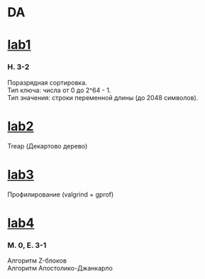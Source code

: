 # DA

# [lab1](./lab1/src) 
### **H. 3-2**

Поразрядная сортировка.  
Тип ключа: числа от 0 до 2^64 - 1.  
Тип значения: строки переменной длины (до 2048 символов).  

# [lab2](./lab2/src) 
Treap (Декартово дерево)

# [lab3](./lab3/src) 
Профилирование (valgrind + gprof)

# [lab4](./lab4/) 
### **М. 0, E. 3-1**
Алгоритм Z-блоков  
Алгоритм Апостолико-Джанкарло
